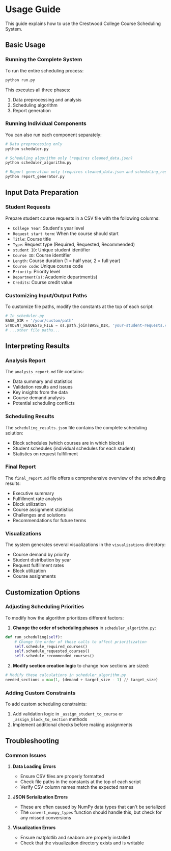 # Usage Guide

This guide explains how to use the Crestwood College Course Scheduling System.

## Basic Usage

### Running the Complete System

To run the entire scheduling process:

```bash
python run.py
```

This executes all three phases:
1. Data preprocessing and analysis
2. Scheduling algorithm
3. Report generation

### Running Individual Components

You can also run each component separately:

```bash
# Data preprocessing only
python scheduler.py

# Scheduling algorithm only (requires cleaned_data.json)
python scheduler_algorithm.py

# Report generation only (requires cleaned_data.json and scheduling_results.json)
python report_generator.py
```

## Input Data Preparation

### Student Requests

Prepare student course requests in a CSV file with the following columns:
- `College Year`: Student's year level
- `Request start term`: When the course should start
- `Title`: Course title
- `Type`: Request type (Required, Requested, Recommended)
- `student ID`: Unique student identifier
- `Course ID`: Course identifier
- `Length`: Course duration (1 = half year, 2 = full year)
- `Course code`: Unique course code
- `Priority`: Priority level
- `Department(s)`: Academic department(s)
- `Credits`: Course credit value

### Customizing Input/Output Paths

To customize file paths, modify the constants at the top of each script:

```python
# In scheduler.py
BASE_DIR = '/your/custom/path'
STUDENT_REQUESTS_FILE = os.path.join(BASE_DIR, 'your-student-requests.csv')
# ...other file paths...
```

## Interpreting Results

### Analysis Report

The `analysis_report.md` file contains:
- Data summary and statistics
- Validation results and issues
- Key insights from the data
- Course demand analysis
- Potential scheduling conflicts

### Scheduling Results

The `scheduling_results.json` file contains the complete scheduling solution:
- Block schedules (which courses are in which blocks)
- Student schedules (individual schedules for each student)
- Statistics on request fulfillment

### Final Report

The `final_report.md` file offers a comprehensive overview of the scheduling results:
- Executive summary
- Fulfillment rate analysis
- Block utilization
- Course assignment statistics
- Challenges and solutions
- Recommendations for future terms

### Visualizations

The system generates several visualizations in the `visualizations` directory:
- Course demand by priority
- Student distribution by year
- Request fulfillment rates
- Block utilization
- Course assignments

## Customization Options

### Adjusting Scheduling Priorities

To modify how the algorithm prioritizes different factors:

1. **Change the order of scheduling phases** in `scheduler_algorithm.py`:
```python
def run_scheduling(self):
    # Change the order of these calls to affect prioritization
    self.schedule_required_courses()
    self.schedule_requested_courses()
    self.schedule_recommended_courses()
```

2. **Modify section creation logic** to change how sections are sized:
```python
# Modify these calculations in scheduler_algorithm.py
needed_sections = max(1, (demand + target_size - 1) // target_size)
```

### Adding Custom Constraints

To add custom scheduling constraints:
1. Add validation logic in `_assign_student_to_course` or `_assign_block_to_section` methods
2. Implement additional checks before making assignments

## Troubleshooting

### Common Issues

1. **Data Loading Errors**
   - Ensure CSV files are properly formatted
   - Check file paths in the constants at the top of each script
   - Verify CSV column names match the expected names

2. **JSON Serialization Errors**
   - These are often caused by NumPy data types that can't be serialized
   - The `convert_numpy_types` function should handle this, but check for any missed conversions

3. **Visualization Errors**
   - Ensure matplotlib and seaborn are properly installed
   - Check that the visualization directory exists and is writable
